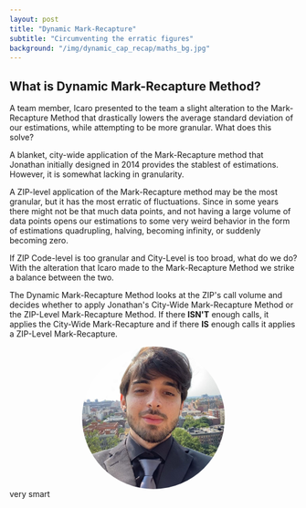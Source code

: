 ```yaml
---
layout: post
title: "Dynamic Mark-Recapture"
subtitle: "Circumventing the erratic figures"
background: "/img/dynamic_cap_recap/maths_bg.jpg"
---
```


## What is Dynamic Mark-Recapture Method?

A team member, Icaro presented to the team a slight alteration to the Mark-Recapture Method that drastically lowers the average standard deviation of our estimations, while attempting to be more granular. What does this solve?

A blanket, city-wide application of the Mark-Recapture method that Jonathan initially designed in 2014 provides the stablest of estimations. However, it is somewhat lacking in granularity.

A ZIP-level application of the Mark-Recapture method may be the most granular, but it has the most erratic of fluctuations. Since in some years there might not be that much data points, and not having a large volume of data points opens our estimations to some very weird behavior in the form of estimations quadrupling, halving, becoming infinity, or suddenly becoming zero.

If ZIP Code-level is too granular and City-Level is too broad, what do we do? With the alteration that Icaro made to the Mark-Recapture Method we strike a balance between the two.

The Dynamic Mark-Recapture Method looks at the ZIP's call volume and decides whether to apply Jonathan's City-Wide Mark-Recapture Method or the ZIP-Level Mark-Recapture Method. If there **ISN'T** enough calls, it applies the City-Wide Mark-Recapture and if there **IS** enough calls it applies a ZIP-Level Mark-Recapture.

<style> img {
    width: 250px;
    height: 250px;
    border-radius: 50%;
}
</style>

<img src = "\img\about_headshots\icaro.jpg" style = "display: block; margin-left: auto; margin-right: auto;">
<span class="caption text-muted">very smart</span>
